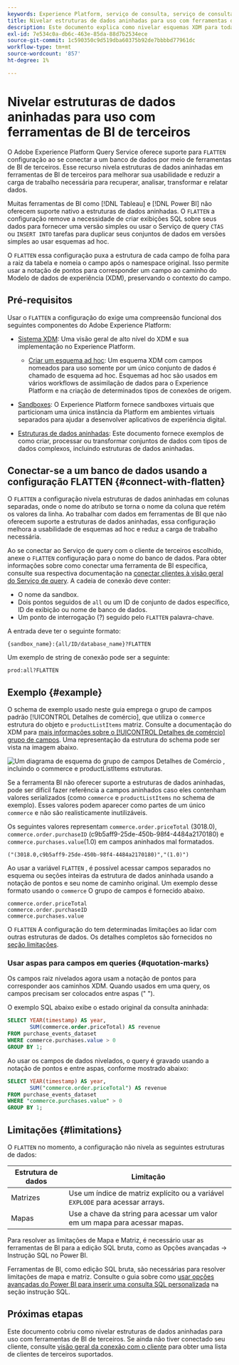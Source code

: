```yaml
---
keywords: Experience Platform, serviço de consulta, serviço de consulta, estruturas de dados aninhadas, dados aninhados, achatado, dados aninhados nivelados,
title: Nivelar estruturas de dados aninhadas para uso com ferramentas de BI
description: Este documento explica como nivelar esquemas XDM para todas as tabelas e visualizações durante uma sessão ao usar ferramentas de BI de terceiros com Serviço de Consulta.
exl-id: 7e534c0a-db6c-463e-85da-88d7b2534ece
source-git-commit: 1c590350c9d519dba60375b92de7bbbbd77961dc
workflow-type: tm+mt
source-wordcount: '857'
ht-degree: 1%

---
```


# Nivelar estruturas de dados aninhadas para uso com ferramentas de BI de terceiros

O Adobe Experience Platform Query Service oferece suporte para `FLATTEN` configuração ao se conectar a um banco de dados por meio de ferramentas de BI de terceiros. Esse recurso nivela estruturas de dados aninhadas em ferramentas de BI de terceiros para melhorar sua usabilidade e reduzir a carga de trabalho necessária para recuperar, analisar, transformar e relatar dados.

Muitas ferramentas de BI como [!DNL Tableau] e [!DNL Power BI] não oferecem suporte nativo a estruturas de dados aninhadas. O `FLATTEN` a configuração remove a necessidade de criar exibições SQL sobre seus dados para fornecer uma versão simples ou usar o Serviço de query `CTAS` ou `INSERT INTO` tarefas para duplicar seus conjuntos de dados em versões simples ao usar esquemas ad hoc.

O `FLATTEN` essa configuração puxa a estrutura de cada campo de folha para a raiz da tabela e nomeia o campo após o namespace original. Isso permite usar a notação de pontos para corresponder um campo ao caminho do Modelo de dados de experiência (XDM), preservando o contexto do campo.

## Pré-requisitos

Usar o `FLATTEN` a configuração do exige uma compreensão funcional dos seguintes componentes do Adobe Experience Platform:

* [Sistema XDM](../../xdm/home.md): Uma visão geral de alto nível do XDM e sua implementação no Experience Platform.

   * [Criar um esquema ad hoc](../../xdm/tutorials/ad-hoc.md): Um esquema XDM com campos nomeados para uso somente por um único conjunto de dados é chamado de esquema ad hoc. Esquemas ad hoc são usados em vários workflows de assimilação de dados para o Experience Platform e na criação de determinados tipos de conexões de origem.

* [Sandboxes](../../sandboxes/home.md): O Experience Platform fornece sandboxes virtuais que particionam uma única instância da Platform em ambientes virtuais separados para ajudar a desenvolver aplicativos de experiência digital.

* [Estruturas de dados aninhadas](./nested-data-structures.md): Este documento fornece exemplos de como criar, processar ou transformar conjuntos de dados com tipos de dados complexos, incluindo estruturas de dados aninhadas.

## Conectar-se a um banco de dados usando a configuração FLATTEN {#connect-with-flatten}

O `FLATTEN` a configuração nivela estruturas de dados aninhadas em colunas separadas, onde o nome do atributo se torna o nome da coluna que retém os valores da linha. Ao trabalhar com dados em ferramentas de BI que não oferecem suporte a estruturas de dados aninhadas, essa configuração melhora a usabilidade de esquemas ad hoc e reduz a carga de trabalho necessária.

Ao se conectar ao Serviço de query com o cliente de terceiros escolhido, anexe o `FLATTEN` configuração para o nome do banco de dados. Para obter informações sobre como conectar uma ferramenta de BI específica, consulte sua respectiva documentação na [conectar clientes à visão geral do Serviço de query](../clients/overview.md). A cadeia de conexão deve conter:

* O nome da sandbox.
* Dois pontos seguidos de `all` ou um ID de conjunto de dados específico, ID de exibição ou nome de banco de dados.
* Um ponto de interrogação (?) seguido pelo `FLATTEN` palavra-chave.

A entrada deve ter o seguinte formato:

```terminal
{sandbox_name}:{all/ID/database_name}?FLATTEN
```

Um exemplo de string de conexão pode ser a seguinte:

```terminal
prod:all?FLATTEN
```

## Exemplo {#example}

O schema de exemplo usado neste guia emprega o grupo de campos padrão [!UICONTROL Detalhes de comércio], que utiliza o `commerce` estrutura do objeto e `productListItems` matriz. Consulte a documentação do XDM para [mais informações sobre o [!UICONTROL Detalhes de comércio] grupo de campos](../../xdm/field-groups/event/commerce-details.md). Uma representação da estrutura do schema pode ser vista na imagem abaixo.

![Um diagrama de esquema do grupo de campos Detalhes de Comércio , incluindo o `commerce` e `productListItems` estruturas.](../images/essential-concepts/commerce-details.png)

Se a ferramenta BI não oferecer suporte a estruturas de dados aninhadas, pode ser difícil fazer referência a campos aninhados caso eles contenham valores serializados (como `commerce` e `productListItems` no schema de exemplo). Esses valores podem aparecer como partes de um único `commerce` e não são realisticamente inutilizáveis.

Os seguintes valores representam `commerce.order.priceTotal` (3018.0), `commerce.order.purchaseID` (c9b5aff9-25de-450b-98f4-4484a2170180) e `commerce.purchases.value`(1.0) em campos aninhados mal formatados.

```terminal
("(3018.0,c9b5aff9-25de-450b-98f4-4484a2170180)","(1.0)")
```

Ao usar a variável `FLATTEN` , é possível acessar campos separados no esquema ou seções inteiras da estrutura de dados aninhada usando a notação de pontos e seu nome de caminho original. Um exemplo desse formato usando o `commerce` O grupo de campos é fornecido abaixo.

```terminal
commerce.order.priceTotal
commerce.order.purchaseID
commerce.purchases.value
```

O `FLATTEN` A configuração do tem determinadas limitações ao lidar com outras estruturas de dados. Os detalhes completos são fornecidos no [seção limitações](#limitations).

### Usar aspas para campos em queries {#quotation-marks}

Os campos raiz nivelados agora usam a notação de pontos para corresponder aos caminhos XDM. Quando usados em uma query, os campos precisam ser colocados entre aspas (&quot; &quot;).

O exemplo SQL abaixo exibe o estado original da consulta aninhada:

```sql
SELECT YEAR(timestamp) AS year,
       SUM(commerce.order.priceTotal) AS revenue
FROM purchase_events_dataset
WHERE commerce.purchases.value > 0
GROUP BY 1;
```

Ao usar os campos de dados nivelados, o query é gravado usando a notação de pontos e entre aspas, conforme mostrado abaixo:

```sql
SELECT YEAR(timestamp) AS year,
       SUM("commerce.order.priceTotal") AS revenue
FROM purchase_events_dataset
WHERE "commerce.purchases.value" > 0
GROUP BY 1;
```

## Limitações {#limitations}

O `FLATTEN` no momento, a configuração não nivela as seguintes estruturas de dados:

| Estrutura de dados | Limitação |
|---|---|
| Matrizes | Use um índice de matriz explícito ou a variável `EXPLODE` para acessar arrays. |
| Mapas | Use a chave da string para acessar um valor em um mapa para acessar mapas. |

Para resolver as limitações de Mapa e Matriz, é necessário usar as ferramentas de BI para a edição SQL bruta, como as Opções avançadas -> Instrução SQL no Power BI.

Ferramentas de BI, como edição SQL bruta, são necessárias para resolver limitações de mapa e matriz. Consulte o guia sobre como [usar opções avançadas do Power BI para inserir uma consulta SQL personalizada](../clients/power-bi.md#import-tables-using-custom-sql) na seção instrução SQL.

## Próximas etapas

Este documento cobriu como nivelar estruturas de dados aninhadas para uso com ferramentas de BI de terceiros. Se ainda não tiver conectado seu cliente, consulte [visão geral da conexão com o cliente](../clients/overview.md) para obter uma lista de clientes de terceiros suportados.
